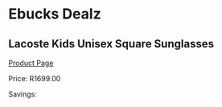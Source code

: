 
# Ebucks Dealz
## Lacoste Kids Unisex Square Sunglasses
[Product Page](https://www.ebucks.com/web/shop/productSelected.do?prodId=1136184172&catId=1158501552)

Price: R1699.00

Savings: 


	